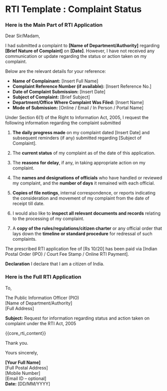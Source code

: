 # RTI Template : Complaint Status

<!-- START Main Part of RTI Application -->
### Here is the Main Part of RTI Application

Dear Sir/Madam,

I had submitted a complaint to **\[Name of Department/Authority\]** regarding **\[Brief Nature of Complaint\]** on **\[Date\]**. However, I have not received any communication or update regarding the status or action taken on my complaint.

Below are the relevant details for your reference:

* **Name of Complainant:** \[Insert Full Name\]  
* **Complaint Reference Number (if available):** \[Insert Reference No.\]  
* **Date of Complaint Submission:** \[Insert Date\]  
* **Subject of Complaint:** \[Brief Subject\]  
* **Department/Office Where Complaint Was Filed:** \[Insert Name\]  
* **Mode of Submission:** \[Online / Email / In Person / Portal Name\]

Under Section 6(1) of the Right to Information Act, 2005, I request the following information regarding the complaint submitted

1. **The daily progress made** on my complaint dated \[Insert Date\] and subsequent reminders (if any) submitted regarding \[Subject of Complaint\].

2. The **current status** of my complaint as of the date of this application.

3. The **reasons for delay**, if any, in taking appropriate action on my complaint.

4. The **names and designations of officials** who have handled or reviewed my complaint, and the **number of days** it remained with each official.

5. **Copies of file notings**, internal correspondence, or reports indicating the consideration and movement of my complaint from the date of receipt till date.

6. I would also like to **inspect all relevant documents and records** relating to the processing of my complaint.

7. A **copy of the rules/regulations/citizen charter** or any official order that lays down the **timeline or standard procedure** for redressal of such complaints.

The prescribed RTI application fee of \[Rs 10/20\] has been paid via \[Indian Postal Order (IPO) / Court Fee Stamp / Online RTI Payment\].

**Declaration** I declare that I am a citizen of India.

<!-- END OF Main Part of RTI Application -->

### Here is the Full RTI Application

To,

The Public Information Officer (PIO)  
\[Name of Department/Authority\]  
\[Full Address\]

**Subject:** Request for information regarding status and action taken on complaint under the RTI Act, 2005

{{core_rti_content}}

Thank you.

Yours sincerely,

**\[Your Full Name\]**  
\[Full Postal Address\]  
\[Mobile Number\]  
\[Email ID – optional\]  
**Date:** \[DD/MM/YYYY\]

